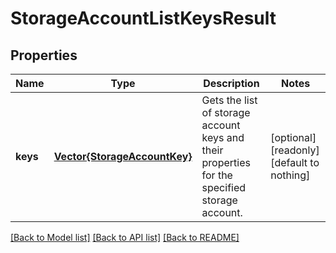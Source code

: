# StorageAccountListKeysResult


## Properties
Name | Type | Description | Notes
------------ | ------------- | ------------- | -------------
**keys** | [**Vector{StorageAccountKey}**](StorageAccountKey.md) | Gets the list of storage account keys and their properties for the specified storage account. | [optional] [readonly] [default to nothing]


[[Back to Model list]](../README.md#models) [[Back to API list]](../README.md#api-endpoints) [[Back to README]](../README.md)


